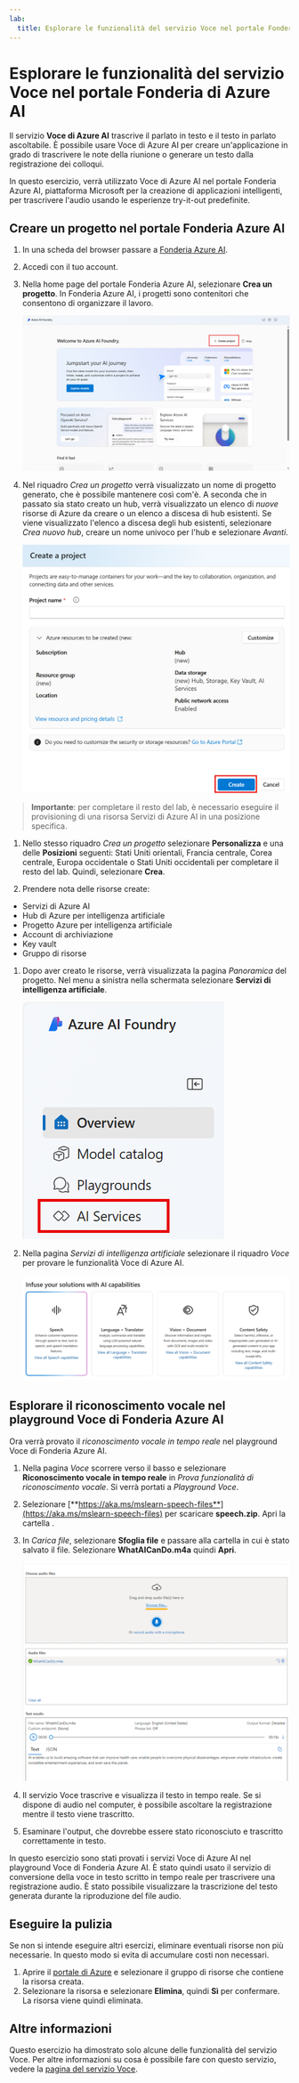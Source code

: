 ```yaml
---
lab:
  title: Esplorare le funzionalità del servizio Voce nel portale Fonderia di Azure AI
---
```


# Esplorare le funzionalità del servizio Voce nel portale Fonderia di Azure AI

Il servizio **Voce di Azure AI** trascrive il parlato in testo e il testo in parlato ascoltabile. È possibile usare Voce di Azure AI per creare un'applicazione in grado di trascrivere le note della riunione o generare un testo dalla registrazione dei colloqui.

In questo esercizio, verrà utilizzato Voce di Azure AI nel portale Fonderia Azure AI, piattaforma Microsoft per la creazione di applicazioni intelligenti, per trascrivere l'audio usando le esperienze try-it-out predefinite. 

## Creare un progetto nel portale Fonderia Azure AI

1. In una scheda del browser passare a [Fonderia Azure AI](https://ai.azure.com?azure-portal=true).

1. Accedi con il tuo account. 

1. Nella home page del portale Fonderia Azure AI, selezionare **Crea un progetto**. In Fonderia Azure AI, i progetti sono contenitori che consentono di organizzare il lavoro.  

    ![Screenshot della home page di Fonderia Azure AI con Crea un progetto selezionato.](./media/azure-ai-foundry-home-page.png)

1. Nel riquadro *Crea un progetto* verrà visualizzato un nome di progetto generato, che è possibile mantenere così com'è. A seconda che in passato sia stato creato un hub, verrà visualizzato un elenco di *nuove* risorse di Azure da creare o un elenco a discesa di hub esistenti. Se viene visualizzato l'elenco a discesa degli hub esistenti, selezionare *Crea nuovo hub*, creare un nome univoco per l'hub e selezionare *Avanti*.  
 
    ![Screenshot del riquadro Crea un progetto con nomi generati automaticamente per hub e progetto.](./media/azure-ai-foundry-create-project.png)

> **Importante**: per completare il resto del lab, è necessario eseguire il provisioning di una risorsa Servizi di Azure AI in una posizione specifica.

1. Nello stesso riquadro *Crea un progetto* selezionare **Personalizza** e una delle **Posizioni** seguenti: Stati Uniti orientali, Francia centrale, Corea centrale, Europa occidentale o Stati Uniti occidentali per completare il resto del lab. Quindi, selezionare **Crea**. 

1. Prendere nota delle risorse create: 
- Servizi di Azure AI
- Hub di Azure per intelligenza artificiale
- Progetto Azure per intelligenza artificiale
- Account di archiviazione
- Key vault
- Gruppo di risorse  
 
1. Dopo aver creato le risorse, verrà visualizzata la pagina *Panoramica* del progetto. Nel menu a sinistra nella schermata selezionare **Servizi di intelligenza artificiale**.
 
    ![Screenshot del menu a sinistra nella schermata del progetto con Servizi di intelligenza artificiale selezionato.](./media/azure-ai-foundry-ai-services.png)  

1. Nella pagina *Servizi di intelligenza artificiale* selezionare il riquadro *Voce* per provare le funzionalità Voce di Azure AI.

    ![Screenshot del riquadro Voce selezionato nella pagina Servizi di intelligenza artificiale.](./media/speech-tile.png)

## Esplorare il riconoscimento vocale nel playground Voce di Fonderia Azure AI

Ora verrà provato il *riconoscimento vocale in tempo reale* nel playground Voce di Fonderia Azure AI. 

1. Nella pagina *Voce* scorrere verso il basso e selezionare **Riconoscimento vocale in tempo reale** in *Prova funzionalità di riconoscimento vocale*. Si verrà portati a *Playground Voce*. 

1. Selezionare [**https://aka.ms/mslearn-speech-files**](https://aka.ms/mslearn-speech-files) per scaricare **speech.zip**. Apri la cartella . 

1. In *Carica file*, selezionare **Sfoglia file** e passare alla cartella in cui è stato salvato il file. Selezionare **WhatAICanDo.m4a** quindi **Apri**.

    ![Ricerca dei file](media/recognize-synthesize-speech/browse-files-speech.png)

1. Il servizio Voce trascrive e visualizza il testo in tempo reale. Se si dispone di audio nel computer, è possibile ascoltare la registrazione mentre il testo viene trascritto.

1. Esaminare l'output, che dovrebbe essere stato riconosciuto e trascritto correttamente in testo.

In questo esercizio sono stati provati i servizi Voce di Azure AI nel playground Voce di Fonderia Azure AI. È stato quindi usato il servizio di conversione della voce in testo scritto in tempo reale per trascrivere una registrazione audio. È stato possibile visualizzare la trascrizione del testo generata durante la riproduzione del file audio.

## Eseguire la pulizia

Se non si intende eseguire altri esercizi, eliminare eventuali risorse non più necessarie. In questo modo si evita di accumulare costi non necessari.

1. Aprire il [portale di Azure]( https://portal.azure.com) e selezionare il gruppo di risorse che contiene la risorsa creata.
1. Selezionare la risorsa e selezionare **Elimina**, quindi **Sì** per confermare. La risorsa viene quindi eliminata.

## Altre informazioni

Questo esercizio ha dimostrato solo alcune delle funzionalità del servizio Voce. Per altre informazioni su cosa è possibile fare con questo servizio, vedere la [pagina del servizio Voce](https://azure.microsoft.com/services/cognitive-services/speech-services).
